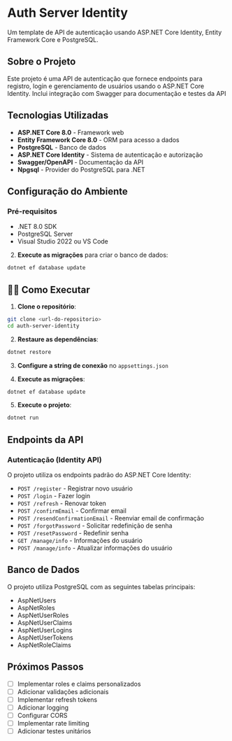 # Auth Server Identity

Um template de API de autenticação usando ASP.NET Core Identity, Entity Framework Core e PostgreSQL.

## Sobre o Projeto

Este projeto é uma API de autenticação que fornece endpoints para registro, login e gerenciamento de usuários usando o ASP.NET Core Identity. Inclui integração com Swagger para documentação e testes da API

## Tecnologias Utilizadas

- **ASP.NET Core 8.0** - Framework web
- **Entity Framework Core 8.0** - ORM para acesso a dados
- **PostgreSQL** - Banco de dados
- **ASP.NET Core Identity** - Sistema de autenticação e autorização
- **Swagger/OpenAPI** - Documentação da API
- **Npgsql** - Provider do PostgreSQL para .NET

## Configuração do Ambiente

### Pré-requisitos

- .NET 8.0 SDK
- PostgreSQL Server
- Visual Studio 2022 ou VS Code

2. **Execute as migrações** para criar o banco de dados:

```bash
dotnet ef database update
```

## 🏃‍♂️ Como Executar

1. **Clone o repositório**:
```bash
git clone <url-do-repositorio>
cd auth-server-identity
```

2. **Restaure as dependências**:
```bash
dotnet restore
```

3. **Configure a string de conexão** no `appsettings.json`

4. **Execute as migrações**:
```bash
dotnet ef database update
```

5. **Execute o projeto**:
```bash
dotnet run
```

## Endpoints da API

### Autenticação (Identity API)

O projeto utiliza os endpoints padrão do ASP.NET Core Identity:

- `POST /register` - Registrar novo usuário
- `POST /login` - Fazer login
- `POST /refresh` - Renovar token
- `POST /confirmEmail` - Confirmar email
- `POST /resendConfirmationEmail` - Reenviar email de confirmação
- `POST /forgotPassword` - Solicitar redefinição de senha
- `POST /resetPassword` - Redefinir senha
- `GET /manage/info` - Informações do usuário
- `POST /manage/info` - Atualizar informações do usuário

## Banco de Dados

O projeto utiliza PostgreSQL com as seguintes tabelas principais:
- AspNetUsers
- AspNetRoles
- AspNetUserRoles
- AspNetUserClaims
- AspNetUserLogins
- AspNetUserTokens
- AspNetRoleClaims

## Próximos Passos

- [ ] Implementar roles e claims personalizados
- [ ] Adicionar validações adicionais
- [ ] Implementar refresh tokens
- [ ] Adicionar logging
- [ ] Configurar CORS
- [ ] Implementar rate limiting
- [ ] Adicionar testes unitários

